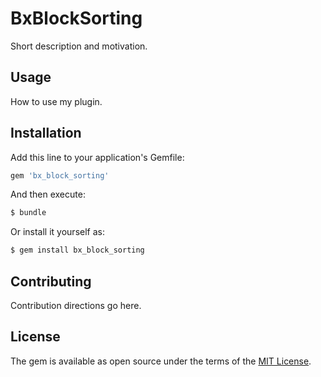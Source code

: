 # BxBlockSorting
Short description and motivation.

## Usage
How to use my plugin.

## Installation
Add this line to your application's Gemfile:

```ruby
gem 'bx_block_sorting'
```

And then execute:
```bash
$ bundle
```

Or install it yourself as:
```bash
$ gem install bx_block_sorting
```

## Contributing
Contribution directions go here.

## License
The gem is available as open source under the terms of the [MIT License](https://opensource.org/licenses/MIT).
